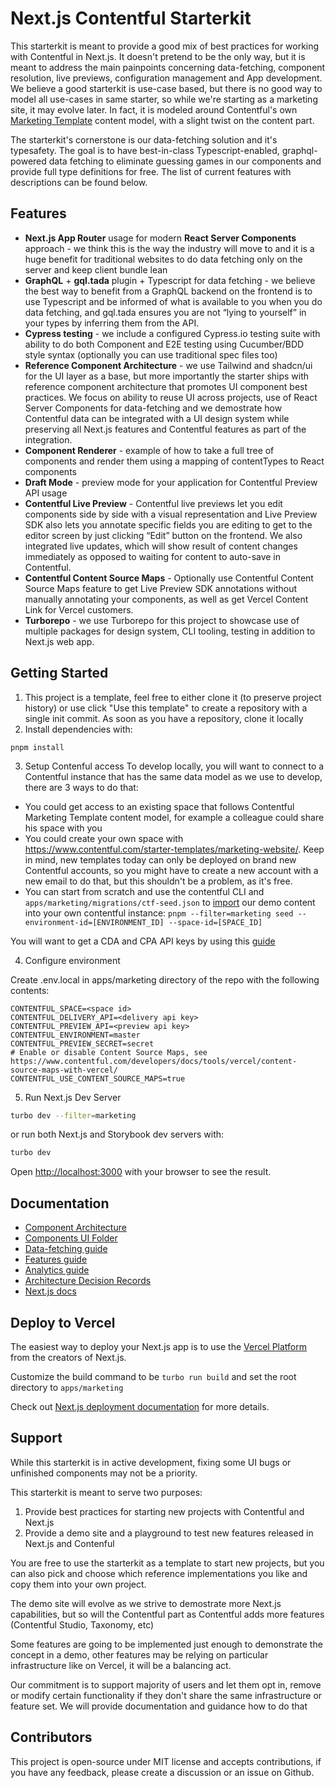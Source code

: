 # Next.js Contentful Starterkit

This starterkit is meant to provide a good mix of best practices for working with Contentful in Next.js. It doesn't pretend to be the only way, but it is meant to address the main painpoints concerning data-fetching, component resolution, live previews, configuration management and App development. We believe a good starterkit is use-case based, but there is no good way to model all use-cases in same starter, so while we're starting as a marketing site, it may evolve later. In fact, it is modeled around Contentful's own [Marketing Template](https://www.contentful.com/starter-templates/marketing-website/) content model, with a slight twist on the content part.

The starterkit's cornerstone is our data-fetching solution and it's typesafety. The goal is to have best-in-class Typescript-enabled, graphql-powered data fetching to eliminate guessing games in our components and provide full type definitions for free. The list of current features with descriptions can be found below.

## Features

- **Next.js App Router** usage for modern **React Server Components** approach - we think this is the way the industry will move to and it is a huge benefit for traditional websites to do data fetching only on the server and keep client bundle lean
- **GraphQL** + **gql.tada** plugin + Typescript for data fetching - we believe the best way to benefit from a GraphQL backend on the frontend is to use Typescript and be informed of what is available to you when you do data fetching, and gql.tada ensures you are not “lying to yourself” in your types by inferring them from the API.
- **Cypress testing** - we include a configured Cypress.io testing suite with ability to do both Component and E2E testing using Cucumber/BDD style syntax (optionally you can use traditional spec files too)
- **Reference Component Architecture** - we use Tailwind and shadcn/ui for the UI layer as a base, but more importantly the starter ships with reference component architecture that promotes UI component best practices. We focus on ability to reuse UI across projects, use of React Server Components for data-fetching and we demostrate how Contentful data can be integrated with a UI design system while preserving all Next.js features and Contentful features as part of the integration.
- **Component Renderer** - example of how to take a full tree of components and render them using a mapping of contentTypes to React components
- **Draft Mode** - preview mode for your application for Contentful Preview API usage
- **Contentful Live Preview** - Contentful live previews let you edit components side by side with a visual representation and Live Preview SDK also lets you annotate specific fields you are editing to get to the editor screen by just clicking “Edit” button on the frontend. We also integrated live updates, which will show result of content changes immediately as opposed to waiting for content to auto-save in Contentful.
- **Contentful Content Source Maps** - Optionally use Contentful Content Source Maps feature to get Live Preview SDK annotations without manually annotating your components, as well as get Vercel Content Link for Vercel customers.
- **Turborepo** - we use Turborepo for this project to showcase use of multiple packages for design system, CLI tooling, testing in addition to Next.js web app.

## Getting Started

1. This project is a template, feel free to either clone it (to preserve project history) or use click "Use this template" to create a repository with a single init commit.
   As soon as you have a repository, clone it locally
2. Install dependencies with:

```
pnpm install
```

3. Setup Contenful access
   To develop locally, you will want to connect to a Contentful instance that has the same data model as we use to develop, there are 3 ways to do that:

- You could get access to an existing space that follows Contentful Marketing Template content model, for example a colleague could share his space with you
- You could create your own space with https://www.contentful.com/starter-templates/marketing-website/. Keep in mind, new templates today can only be deployed on brand new Contentful accounts, so you might have to create a new account with a new email to do that, but this shouldn't be a problem, as it's free.
- You can start from scratch and use the contentful CLI and `apps/marketing/migrations/ctf-seed.json` to [import](https://www.contentful.com/developers/docs/tutorials/cli/import-and-export/) our demo content into your own contentful instance: `pnpm --filter=marketing seed --environment-id=[ENVIRONMENT_ID] --space-id=[SPACE_ID]`

You will want to get a CDA and CPA API keys by using this [guide](https://www.contentful.com/developers/docs/references/authentication/#api-keys-in-the-contentful-web-app)

4. Configure environment

Create .env.local in apps/marketing directory of the repo with the following contents:

```
CONTENTFUL_SPACE=<space id>
CONTENTFUL_DELIVERY_API=<delivery api key>
CONTENTFUL_PREVIEW_API=<preview api key>
CONTENTFUL_ENVIRONMENT=master
CONTENTFUL_PREVIEW_SECRET=secret
# Enable or disable Content Source Maps, see https://www.contentful.com/developers/docs/tools/vercel/content-source-maps-with-vercel/
CONTENTFUL_USE_CONTENT_SOURCE_MAPS=true
```

5. Run Next.js Dev Server

```bash
turbo dev --filter=marketing
```
or run both Next.js and Storybook dev servers with:
```bash
turbo dev
```

Open [http://localhost:3000](http://localhost:3000) with your browser to see the result.

## Documentation

- [Component Architecture](./docs/components.md)
- [Components UI Folder](./packages/ui/README.md)
- [Data-fetching guide](./docs/data-fetching.md)
- [Features guide](./docs/features.md)
- [Analytics guide](./components/analytics/README.md)
- [Architecture Decision Records](./docs/decisions/)
- [Next.js docs](https://nextjs.org/docs)

## Deploy to Vercel

The easiest way to deploy your Next.js app is to use the [Vercel Platform](https://vercel.com/new?utm_medium=default-template&filter=next.js&utm_source=create-next-app&utm_campaign=create-next-app-readme) from the creators of Next.js.

Customize the build command to be `turbo run build` and set the root directory to `apps/marketing`

Check out [Next.js deployment documentation](https://nextjs.org/docs/deployment) for more details.

## Support

While this starterkit is in active development, fixing some UI bugs or unfinished components may not be a priority.

This starterkit is meant to serve two purposes:

1. Provide best practices for starting new projects with Contentful and Next.js
2. Provide a demo site and a playground to test new features released in Next.js and Contenful

You are free to use the starterkit as a template to start new projects, but you can also pick and choose which reference implementations you like and copy them into your own project.

The demo site will evolve as we strive to demostrate more Next.js capabilities, but so will the Contentful part as Contentful adds more features (Contentful Studio, Taxonomy, etc)

Some features are going to be implemented just enough to demonstrate the concept in a demo, other features may be relying on particular infrastructure like on Vercel, it will be a balancing act.

Our commitment is to support majority of users and let them opt in, remove or modify certain functionality if they don't share the same infrastructure or feature set. We will provide documentation and guidance how to do that

## Contributors

This project is open-source under MIT license and accepts contributions, if you have any feedback, please create a discussion or an issue on Github.
